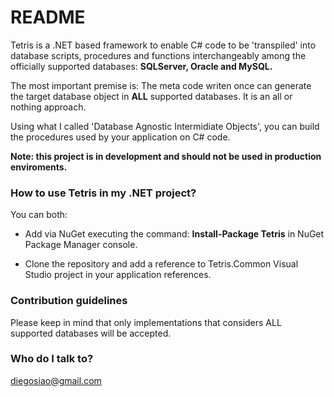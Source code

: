 # README #

Tetris is a .NET based framework to enable C# code to be 'transpiled' into database scripts, procedures and functions interchangeably among the officially supported databases: **SQLServer, Oracle and MySQL.**

The most important premise is: The meta code writen once can generate the target database object in **ALL** supported databases. It is an all or nothing approach.

Using what I called 'Database Agnostic Intermidiate Objects', you can build the procedures used by your application on C# code.

**Note: this project is in development and should not be used in production enviroments.**

### How to use Tetris in my .NET project? ###

You can both:

* Add via NuGet executing the command: **Install-Package Tetris** in NuGet Package Manager console.

* Clone the repository and add a reference to Tetris.Common Visual Studio project in your application references.

### Contribution guidelines ###

Please keep in mind that only implementations that considers ALL supported databases will be accepted.

### Who do I talk to? ###

diegosiao@gmail.com
